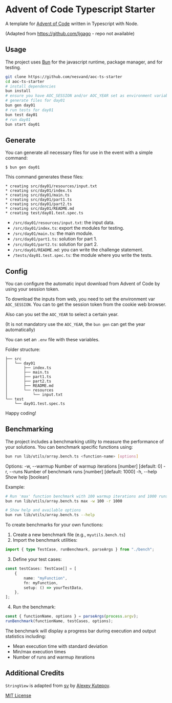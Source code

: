# Advent of Code Typescript Starter

A template for [Advent of Code](https://adventofcode.com) written in Typescript with Node.

(Adapted from https://github.com/ljgago - repo not available)

## Usage

The project uses [Bun](https://bun.sh) for the javascript runtime, package manager, and for testing.

```bash
git clone https://github.com/nesvand/aoc-ts-starter
cd aoc-ts-starter
# install dependencies
bun install
# ensure you have AOC_SESSION and/or AOC_YEAR set as environment variables accordingly
# generate files for day01
bun gen day01
# run tests for day01
bun test day01
# run day01
bun start day01
```

## Generate

You can generate all necessary files for use in the event with a simple command:

    $ bun gen day01

This command generates these files:

    * creating src/day01/resources/input.txt
    * creating src/day01/index.ts
    * creating src/day01/main.ts
    * creating src/day01/part1.ts
    * creating src/day01/part2.ts
    * creating src/day01/README.md
    * creating test/day01.test.spec.ts

-   `/src/day01/resources/input.txt`: the input data.
-   `/src/day01/index.ts`: export the modules for testing.
-   `/src/day01/main.ts`: the main module.
-   `/src/day01/part1.ts`: solution for part 1.
-   `/src/day01/part2.ts`: solution for part 2.
-   `/src/day01/README.md`: you can write the challenge statement.
-   `/tests/day01.test.spec.ts`: the module where you write the tests.

## Config

You can configure the automatic input download from Advent of Code by using your session token.

To download the inputs from web, you need to set the environment var `AOC_SESSION`.
You can to get the session token from the cookie web browser.

Also can you set the `AOC_YEAR` to select a certain year.

(It is not mandatory use the `AOC_YEAR`, the `bun gen` can get the year automatically)

You can set an `.env` file with these variables.

Folder structure:

    ├── src
    │   └── day01
    │       ├── index.ts
    │       ├── main.ts
    │       ├── part1.ts
    │       ├── part2.ts
    │       ├── README.md
    │       └── resources
    │           └── input.txt
    └── test
        └── day01.test.spec.ts

Happy coding!

## Benchmarking

The project includes a benchmarking utility to measure the performance of your solutions. You can benchmark specific functions using:

```bash
bun run lib/utils/array.bench.ts <function-name> [options]
```

Options:
  -w, --warmup  Number of warmup iterations       [number] [default: 0]
  -r, --runs    Number of benchmark runs          [number] [default: 1000]
  -h, --help    Show help                         [boolean]

Example:
```bash
# Run 'max' function benchmark with 100 warmup iterations and 1000 runs
bun run lib/utils/array.bench.ts max -w 100 -r 1000

# Show help and available options
bun run lib/utils/array.bench.ts --help
```

To create benchmarks for your own functions:
1. Create a new benchmark file (e.g., `myutils.bench.ts`)
2. Import the benchmark utilities:
```typescript
import { type TestCase, runBenchmark, parseArgs } from "./bench";
```
3. Define your test cases:
```typescript
const testCases: TestCase[] = [
    {
        name: "myFunction",
        fn: myFunction,
        setup: () => yourTestData,
    },
];
```
4. Run the benchmark:
```typescript
const { functionName, options } = parseArgs(process.argv);
runBenchmark(functionName, testCases, options);
```

The benchmark will display a progress bar during execution and output statistics including:
- Mean execution time with standard deviation
- Min/max execution times
- Number of runs and warmup iterations

## Additional Credits

`StringView` is adapted from [sv](https://github.com/tsoding/sv) by [Alexey Kutepov](https://github.com/tsoding).

[MIT License](LICENSE)
